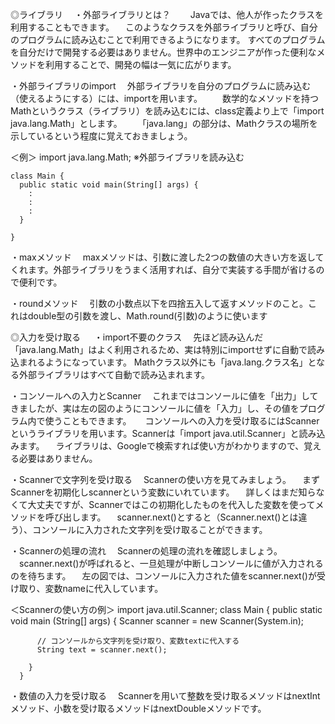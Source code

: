 ◎ライブラリ
　・外部ライブラリとは？
 　　Javaでは、他人が作ったクラスを利用することもできます。
   　このようなクラスを外部ライブラリと呼び、自分のプログラムに読み込むことで利用できるようになります。
    すべてのプログラムを自分だけで開発する必要はありません。世界中のエンジニアが作った便利なメソッドを利用することで、開発の幅は一気に広がります。
    
  ・外部ライブラリのimport
  　外部ライブラリを自分のプログラムに読み込む（使えるようにする）には、importを用います。
　　数学的なメソッドを持つMathというクラス（ライブラリ）を読み込むには、class定義より上で「import java.lang.Math」とします。
　　「java.lang」の部分は、Mathクラスの場所を示しているという程度に覚えておきましょう。
  
  ＜例＞
    import java.lang.Math; ※外部ライブラリを読み込む
    
    class Main {
      public static void main(String[] args) {
        :
        :
        :
      }
    
    }
 
 ・maxメソッド
 　maxメソッドは、引数に渡した2つの数値の大きい方を返してくれます。外部ライブラリをうまく活用すれば、自分で実装する手間が省けるので便利です。
  
 ・roundメソッド
 　引数の小数点以下を四捨五入して返すメソッドのこと。これはdouble型の引数を渡し、Math.round(引数)のように使います
  
◎入力を受け取る
　
 ・import不要のクラス
 　先ほど読み込んだ「java.lang.Math」はよく利用されるため、実は特別にimportせずに自動で読み込まれるようになっています。
   Mathクラス以外にも「java.lang.クラス名」となる外部ライブラリはすべて自動で読み込まれます。
   
 ・コンソールへの入力とScanner
 　これまではコンソールに値を「出力」してきましたが、実は左の図のようにコンソールに値を「入力」し、その値をプログラム内で使うこともできます。
　 コンソールへの入力を受け取るにはScannerというライブラリを用います。Scannerは「import java.util.Scanner」と読み込みます。
 　ライブラリは、Googleで検索すれば使い方がわかりますので、覚える必要はありません。
  
 ・Scannerで文字列を受け取る 
 　Scannerの使い方を見てみましょう。
 　まずScannerを初期化しscannerという変数にいれています。
 　詳しくはまだ知らなくて大丈夫ですが、Scannerではこの初期化したものを代入した変数を使ってメソッドを呼び出します。
 　scanner.next()とすると（Scanner.next()とは違う）、コンソールに入力された文字列を受け取ることができます。
  
 ・Scannerの処理の流れ
 　Scannerの処理の流れを確認しましょう。
 　scanner.next()が呼ばれると、一旦処理が中断しコンソールに値が入力されるのを待ちます。
 　左の図では、コンソールに入力された値をscanner.next()が受け取り、変数nameに代入しています。
  
  ＜Scannerの使い方の例＞
      import java.util.Scanner;
      class Main {
        public static void main (String[] args) {
          Scanner scanner = new Scanner(System.in);

          // コンソールから文字列を受け取り、変数textに代入する
          String text = scanner.next();

        }
      }
      
   ・数値の入力を受け取る
   　Scannerを用いて整数を受け取るメソッドはnextIntメソッド、小数を受け取るメソッドはnextDoubleメソッドです。
    
    
